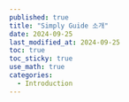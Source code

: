 ```yaml
---
published: true
title: "Simply Guide 소개"
date: 2024-09-25
last_modified_at: 2024-09-25
toc: true
toc_sticky: true
use_math: true
categories:
  - Introduction
---
```

